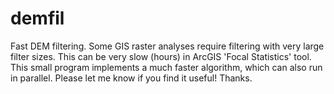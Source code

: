demfil
======

Fast DEM filtering. Some GIS raster analyses require filtering with very large filter sizes. This can be very slow (hours) in ArcGIS 'Focal Statistics' tool. This small program implements a much faster algorithm, which can also run in parallel. Please let me know if you find it useful! Thanks.